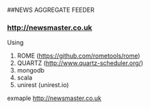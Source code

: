 ##NEWS AGGREGATE FEEDER
### http://newsmaster.co.uk

Using

1. ROME (https://github.com/rometools/rome)
2. QUARTZ (http://www.quartz-scheduler.org/) 
3. mongodb
4. scala
5. unirest (unirest.io)

exmaple 
http://newsmaster.co.uk
